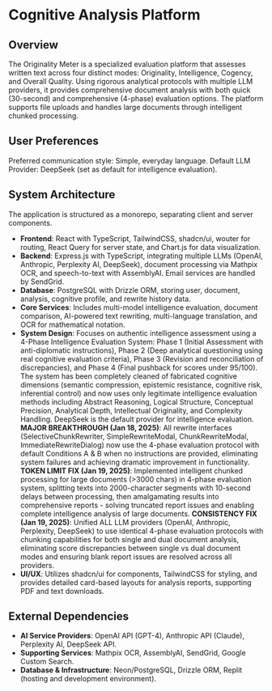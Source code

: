 # Cognitive Analysis Platform

## Overview
The Originality Meter is a specialized evaluation platform that assesses written text across four distinct modes: Originality, Intelligence, Cogency, and Overall Quality. Using rigorous analytical protocols with multiple LLM providers, it provides comprehensive document analysis with both quick (30-second) and comprehensive (4-phase) evaluation options. The platform supports file uploads and handles large documents through intelligent chunked processing.

## User Preferences
Preferred communication style: Simple, everyday language.
Default LLM Provider: DeepSeek (set as default for intelligence evaluation).

## System Architecture
The application is structured as a monorepo, separating client and server components.
- **Frontend**: React with TypeScript, TailwindCSS, shadcn/ui, wouter for routing, React Query for server state, and Chart.js for data visualization.
- **Backend**: Express.js with TypeScript, integrating multiple LLMs (OpenAI, Anthropic, Perplexity AI, DeepSeek), document processing via Mathpix OCR, and speech-to-text with AssemblyAI. Email services are handled by SendGrid.
- **Database**: PostgreSQL with Drizzle ORM, storing user, document, analysis, cognitive profile, and rewrite history data.
- **Core Services**: Includes multi-model intelligence evaluation, document comparison, AI-powered text rewriting, multi-language translation, and OCR for mathematical notation.
- **System Design**: Focuses on authentic intelligence assessment using a 4-Phase Intelligence Evaluation System: Phase 1 (Initial Assessment with anti-diplomatic instructions), Phase 2 (Deep analytical questioning using real cognitive evaluation criteria), Phase 3 (Revision and reconciliation of discrepancies), and Phase 4 (Final pushback for scores under 95/100). The system has been completely cleaned of fabricated cognitive dimensions (semantic compression, epistemic resistance, cognitive risk, inferential control) and now uses only legitimate intelligence evaluation methods including Abstract Reasoning, Logical Structure, Conceptual Precision, Analytical Depth, Intellectual Originality, and Complexity Handling. DeepSeek is the default provider for intelligence evaluation. **MAJOR BREAKTHROUGH (Jan 18, 2025)**: All rewrite interfaces (SelectiveChunkRewriter, SimpleRewriteModal, ChunkRewriteModal, ImmediateRewriteDialog) now use the 4-phase evaluation protocol with default Conditions A & B when no instructions are provided, eliminating system failures and achieving dramatic improvement in functionality. **TOKEN LIMIT FIX (Jan 19, 2025)**: Implemented intelligent chunked processing for large documents (>3000 chars) in 4-phase evaluation system, splitting texts into 2000-character segments with 10-second delays between processing, then amalgamating results into comprehensive reports - solving truncated report issues and enabling complete intelligence analysis of large documents. **CONSISTENCY FIX (Jan 19, 2025)**: Unified ALL LLM providers (OpenAI, Anthropic, Perplexity, DeepSeek) to use identical 4-phase evaluation protocols with chunking capabilities for both single and dual document analysis, eliminating score discrepancies between single vs dual document modes and ensuring blank report issues are resolved across all providers.
- **UI/UX**: Utilizes shadcn/ui for components, TailwindCSS for styling, and provides detailed card-based layouts for analysis reports, supporting PDF and text downloads.

## External Dependencies
- **AI Service Providers**: OpenAI API (GPT-4), Anthropic API (Claude), Perplexity AI, DeepSeek API.
- **Supporting Services**: Mathpix OCR, AssemblyAI, SendGrid, Google Custom Search.
- **Database & Infrastructure**: Neon/PostgreSQL, Drizzle ORM, Replit (hosting and development environment).